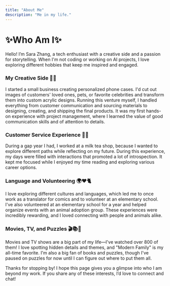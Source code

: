 ```yaml
---
title: "About Me"
description: "Me in my life."
---
```

# ✨Who Am I✨ 

Hello! I’m Sara Zhang, a tech enthusiast with a creative side and a passion for storytelling. When I'm not coding or working on AI projects, I love exploring different hobbies that keep me inspired and engaged.

### My Creative Side 🎨📱
I started a small business creating personalized phone cases. I'd cut out images of customers' loved ones, pets, or favorite celebrities and transform them into custom acrylic designs. Running this venture myself, I handled everything from customer communication and sourcing materials to designing, creating, and shipping the final products. It was my first hands-on experience with project management, where I learned the value of good communication skills and of attention to details.

### Customer Service Experience 🧋😊
During a gap year I had, I worked at a milk tea shop, because I wanted to explore different paths while reflecting on my future. During this experience, my days were filled with interactions that promoted a lot of introspection. It kept me focused while I enjoyed my time reading and exploring various career options.

### Language and Volunteering 🌍❤️🐈
I love exploring different cultures and languages, which led me to once work as a translator for comics and to volunteer at an elementary school. I've also volunteered at an elementary school for a year and helped organize events with an animal adoption group. These experiences were incredibly rewarding, and I loved connecting with people and animals alike.


### Movies, TV, and Puzzles 🎬📚🧩
Movies and TV shows are a big part of my life—I've watched over 800 of them! I love spotting hidden details and themes, and "Modern Family" is my all-time favorite. I'm also a big fan of books and puzzles, though I've paused on puzzles for now until I can figure out where to put them all.

Thanks for stopping by! I hope this page gives you a glimpse into who I am beyond my work. If you share any of these interests, I’d love to connect and chat!
